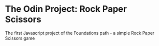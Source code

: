 # The Odin Project: Rock Paper Scissors 

The first Javascript project of the Foundations path - a simple Rock Paper Scissors game
